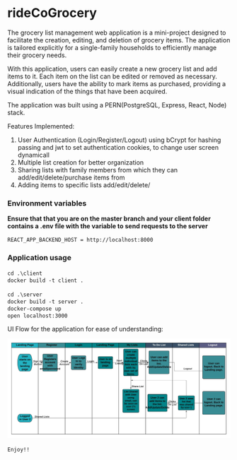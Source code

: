 # rideCoGrocery

The grocery list management web application is a mini-project designed to facilitate the creation, editing, and deletion of grocery items. The application is tailored explicitly for a single-family households to efficiently manage their grocery needs.

With this application, users can easily create a new grocery list and add items to it. Each item on the list can be edited or removed as necessary. Additionally, users have the ability to mark items as purchased, providing a visual indication of the things that have been acquired.

The application was built using a PERN(PostgreSQL, Express, React, Node) stack. 

Features Implemented: 
1. User Authentication (Login/Register/Logout) using bCrypt for hashing passing and jwt to set authentication cookies, to change user screen dynamicall
2. Multiple list creation for better organization
3. Sharing lists with family members from which they can add/edit/delete/purchase items from
4. Adding items to specific lists add/edit/delete/

### Environment variables
**Ensure that that you are on the master branch and your client folder contains a .env file with the variable to send requests to the server**

```
REACT_APP_BACKEND_HOST = http://localhost:8000
```

### Application usage

```
cd .\client
docker build -t client .

cd .\server
docker build -t server .
docker-compose up
open localhost:3000
```

UI Flow for the application for ease of understanding:

![UI Flow](https://github.com/rohanafsan/rideCoGrocery/blob/master/UI%20Flow%20-%20RideCoGrocery.jpeg)


```
Enjoy!!
```



